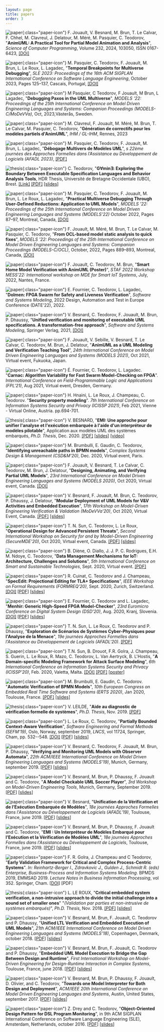 ```yaml
---
layout: page
title: papers
order: 3
---
```


![paper](/images/paper-logo.pn){:class="paper-icon"} F. Jouault, V. Besnard, M. Brun, T. Le Calvar, F. Chhel, M. Clavreul, J. Delatour, M. Méré, M. Pasquier, C. Teodorov, "**AnimUML: A Practical Tool for Partial Model Animation and Analysis**", *Science of Computer Programming*, Volume 232, 2024, 103050, ISSN 0167-6423,
[[DOI]](https://doi.org/10.1016/j.scico.2023.103050)

![paper](/images/paper-logo.pn){:class="paper-icon"} M. Pasquier, C. Teodorov, F. Jouault, M. Brun, L. Le Roux, L. Lagadec, "**Temporal Breakpoints for Multiverse Debugging**", *SLE 2023: Proceedings of the 16th ACM SIGPLAN International Conference on Software Language Engineering*, October 2023, Pages 125–137, Cascais, Portugal, [[DOI]](https://doi.org/10.1145/3623476.3623526)

![paper](/images/paper-logo.pn){:class="paper-icon"} M Pasquier, C Teodorov, F Jouault, M Brun, L Lagadec, "**Debugging Paxos in the UML Multiverse**", *MODELS '22: Proceedings of the 25th International Conference on Model Driven Engineering Languages and Systems: Companion Proceedings (MODELS-C/MoDeVVa)*, Oct, 2023,Västerås, Sweden.

![paper](/images/paper-logo.pn){:class="paper-icon"} M. Clavreul, F. Jouault, M. Méré, M. Brun, T. Le Calvar, M. Pasquier, C. Teodorov, "**Génération de correctifs pour les modèles partiels d'AnimUML**", *IHM / GL-IHM*, Rennes, 2023

![paper](/images/paper-logo.pn){:class="paper-icon"} M. Pasquier, C. Teodorov, F. Jouault, M. Brun, L. Lagadec, "**Débogage Multivers de Modèles UML**", *s 22ème journées des Approches Formelles dans l’Assistance au Développement de Logiciels (AFADL 2023)*, [[PDF]](https://inria.hal.science/hal-04179353/document#page=31)

![thesis](/images/thesis-logo.png){:class="paper-icon"} C. Teodorov, "**G∀min∃: Exploring the Boundary Between Executable Specification Languages and Behavior Analysis Tools**, HDR Thesis, Université de Bretagne Occidentale (UBO), Brest. [[Link]](https://teodorov.github.io/hdr) [[PDF]](http://mocs-artefacts.ensta-bretagne.fr/papers/HDR/HDR_Teodorov.pdf) [[slides]](http://mocs-artefacts.ensta-bretagne.fr/papers/HDR/230402_HDR_Teodorov-slides.pdf)

![paper](/images/paper-logo.pn){:class="paper-icon"} M. Pasquier, C. Teodorov, F. Jouault, M. Brun, L. Le Roux, L. Lagadec, "**Practical Multiverse Debugging Through User-Defined Reductions: Application to UML Models**", *MODELS '22: Proceedings of the 25th International Conference on Model Driven Engineering Languages and Systems (MODELS'22)* October 2022, Pages 87–97, Montreal, Canada, [[DOI]](https://doi.org/10.1145/3550355.3552447)

![paper](/images/paper-logo.pn){:class="paper-icon"} F. Jouault, M. Méré, M. Brun, T. Le Calvar, M. Pasquier, C. Teodorov, "**From OCL-based model static analysis to quick fixes**", *MODELS '22: Proceedings of the 25th International Conference on Model Driven Engineering Languages and Systems: Companion Proceedings (MODELS-C/OCL)*, October, 2022, Pages 889–893, Montreal, Canada, [[DOI]](https://doi.org/10.1145/3550356.3561562)

![paper](/images/paper-logo.pn){:class="paper-icon"} F. Jouault, C. Teodorov, M. Brun, "**Smart Home Model Verification with AnimUML (Poster)**", *STAF 2022 Workshop MESS’22: International workshop on MDE for Smart IoT Systems*, July, 2022, Nantes, France.

![paper](/images/paper-logo.png){:class="paper-icon"} E. Fournier, C. Teodorov, L. Lagadec, "**Dolmen: FPGA Swarm for Safety and Liveness Verification**", *Software and Systems Modeling*, 2022 Design, Automation and Test in Europe Conference (DATE'22), 2022.

![paper](/images/paper-logo.png){:class="paper-icon"} V. Besnard, C. Teodorov, F. Jouault, M. Brun, P. Dhaussy, "**Unified verification and monitoring of executable UML specifications. A transformation-free approach**", *Software and Systems Modeling*, Springer Verlag, 2021, [[DOI]](https://doi.org/10.1007/s10270-021-00923-9)

![paper](/images/paper-logo.png){:class="paper-icon"} F. Jouault, V. Sebille, V. Besnard, T. Le Calvar, C. Teodorov, M. Brun, J. Delatour, "**AnimUML as a UML Modeling and Verification Teaching Tool**", *24th International Conference on Model Driven Engineering Languages and Systems (MODELS 2021)*, Oct 2021, Virtual event, Fukuoka, Japan.

![paper](/images/paper-logo.png){:class="paper-icon"} É. Fournier, C. Teodorov, L. Lagadec. "**Carnac: Algorithm Variability for Fast Swarm Model-Checking on FPGA**". *International Conference on Field-Programmable Logic and Applications (FPL'21)*, Aug 2021, Virtual event, Dresden, Germany.

![paper](/images/paper-logo.png){:class="paper-icon"} H. Hnaini, L. Le Roux, J. Champeau, C. Teodorov. "**Security property modeling**". *7th International Conference on Information Systems Security and Privacy (ICISSP 2021)*, Feb 2021, Vienne - Virtual Online, Austria. pp.694-701.

![thesis](/images/thesis-logo.png){:class="paper-icon"} V. BESNARD, "**EMI: Une approche pour unifier l'analyse et l'exécution embarquée à l'aide d'un interpréteur de modèles pilotable**", Application aux modèles UML des systèmes embarqués, *Ph.D. Thesis*, Dec. 2020. [[PDF]](/assets/papers/manuscrit-Valentin-Besnard.pdf) [[slides]](/assets/papers/soutenance-Valentin-Besnard.pdf) [[video]](https://youtu.be/85zxh2Ucnp8)

![paper](/images/paper-logo.png){:class="paper-icon"} M. Brumbulli, E. Gaudin, C. Teodorov, "**Identifying unreachable paths in BPMN models**", *Complex Systems Design & Management (CSD&M'20)*, Dec. 2020, Virtual event, Paris.

![paper](/images/paper-logo.png){:class="paper-icon"} F. Jouault, V. Besnard, T. Le Calvar, C. Teodorov, M. Brun, J. Delatour,  "**Designing, Animating, and Verifying Partial UML Models**", *23rd International Conference on Model Driven Engineering Languages and Systems (MODELS 2020)*, Oct 2020, Virtual event, Canada. [[DOI]](https://dl.acm.org/doi/10.1145/3365438.3410967)

![paper](/images/paper-logo.png){:class="paper-icon"} V. Besnard, F. Jouault, M. Brun, C. Teodorov, P. Dhaussy, J. Delatour, "**Modular Deployment of UML Models for V&V Activities and Embedded Execution**", *17th Workshop on Model-Driven Engineering Verification & Validation (MoDeVVa'20)*, Oct 2020, Virtual Event, Canada. [[PDF]](/assets/papers/modevva-2020.pdf) [[slides]](/assets/papers/modevva-2020_slides.pdf)

![paper](/images/paper-logo.png){:class="paper-icon"} T. N. Sun, C. Teodorov, L. Le Roux, "**Operational Design for Advanced Persistent Threats**", *Second International Workshop on Security for and by Model-Driven Engineering (SecureMDE'20)*, Oct 2020, Virtual event, Canada. [[PDF]](/assets/papers/securemde-2020.pdf) [[slides]](/assets/papers/securemde-2020_slides.pdf)

![paper](/images/paper-logo.png){:class="paper-icon"} B. Diène, O. Diallo, J. J. P. C. Rodrigues, E.H. M. Ndoye, C. Teodorov, "**Data Management Mechanisms for IoT: Architecture, Challenges and Solutions**", *5th International Conference on Smart and Sustainable Technologies*, Sept. 2020, Virtual event. [[PDF]](/assets/papers/splitech-2020.pdf)

![paper](/images/paper-logo.png){:class="paper-icon"} R. Cuinat, C. Teodorov and J. Champeau, "**SpecEdit: Projectional Editing for TLA+ Specifications**", *IEEE Workshop on Formal Requirements (FORMREQ'20)*, Sept. 2020, Zurich, Switzerland. [[DOI]](https://doi.ieeecomputersociety.org/10.1109/FORMREQ51202.2020.00008) [[PDF](/assets/papers/formreq-2020.pdf)] [[slides](/assets/papers/formreq-2020_slides.pdf)]

![paper](/images/paper-logo.png){:class="paper-icon"} E. Fournier, C. Teodorov and L. Lagadec, "**Menhir: Generic High-Speed FPGA Model-Checker**", *23rd Euromicro Conference on Digital System Design (DSD'20)*, Aug. 2020, Kranj, Slovenia. [[DOI]](https://doi.org/10.1109/DSD51259.2020.00022) [[PDF](/assets/papers/dsd-2020.pdf)] [[slides](/assets/papers/dsd-2020_slides.pdf)]

![paper](/images/paper-logo.png){:class="paper-icon"} T. N. Sun, L. Le Roux, C. Teodorov and P. Dhaussy, "**Exploration de Scénarios de Systèmes Cyber-Physiques pour l'Analyse de la Menace**", *19e journées Approches Formelles dans l'Assistance au Développement de Logiciels (AFADL'20)*. [[PDF]](/assets/papers/afadl-2020.pdf)

![paper](/images/paper-logo.png){:class="paper-icon"} T.N. Sun, B. Drouot, F.R. Golra, J. Champeau, S. Guerin, L. Le Roux, R. Mazo, C. Teodorov, L. Van Aertryck, B. L'Hostis, "**A Domain-specific Modeling Framework for Attack Surface Modeling**", *6th International Conference on Information Systems Security and Privacy (ICISSP'20)*, Feb. 2020, Valetta, Malta. [[DOI]](https://dx.doi.org/10.5220/0008916203410348) [[PDF]](/assets/papers/icissp-2020.pdf) [[poster]](/assets/papers/icissp-2020_poster.pdf)

![paper](/images/paper-logo.png){:class="paper-icon"} M. Brumbulli, E. Gaudin, C. Teodorov. "**Automatic Verification of BPMN Models**", *10th European Congress on Embedded Real Time Software and Systems (ERTS 2020)*, Jan 2020, Toulouse, France. [[PDF]](/assets/papers/erts-2020.pdf) [[slides]](/assets/papers/erts-2020_slides.pdf)

![thesis](/images/thesis-logo.png){:class="paper-icon"} V. LEILDE, "**Aide au diagnostic de vérification formelle de systèmes**", *Ph.D. Thesis*, Nov. 2019. [[PDF]](http://mocs-artefacts.ensta-bretagne.fr/papers/2019_vincent_leilde_these.pdf)

![paper](/images/paper-logo.png){:class="paper-icon"} L. Le Roux, C. Teodorov, "**Partially Bounded Context-Aware Verification**", *Software Engineering and Formal Methods (SEFM'19)*, Oslo, Norway, september 2019, *LNCS*, vol 11724, Springer, Cham, pp. 532--548. [[DOI]](https://doi.org/10.1007/978-3-030-30446-1_28) [[PDF](/assets/papers/sefm-2019.pdf)] [[slides](/assets/papers/sefm-2019_slides.pdf)]

![paper](/images/paper-logo.png){:class="paper-icon"} V. Besnard, C. Teodorov, F. Jouault, M. Brun, P. Dhaussy, "**Verifying and Monitoring UML Models with Observer Automata**", *22th ACM/IEEE International Conference on Model Driven Engineering Languages and Systems (MODELS'19)*, Munich, Germany, september 2019. [[PDF](/assets/papers/models-2019.pdf)] [[slides](/assets/papers/models-2019_slides.pdf)]

![paper](/images/paper-logo.png){:class="paper-icon"} V. Besnard, M. Brun, P. Dhaussy, F. Jouault and C. Teodorov, "**A Model Checkable UML Soccer Player**", *3rd Workshop on Model-Driven Engineering Tools*, Munich, Germany, September 2019. [[PDF](/assets/papers/mdetools-2019.pdf)] [[slides](/assets/papers/mdetools-2019_slides.pdf)]

![paper](/images/paper-logo.png){:class="paper-icon"} V. Besnard, "**Unification de la Vérification et de l’Exécution Embarquée de Modèles**", *18e journées Approches Formelles dans l'Assistance au Développement de Logiciels (AFADL'19)*, Toulouse, France, june 2019. [[PDF](/assets/papers/afadl-2019-doctorants.pdf)] [[slides](/assets/papers/afadl-2019-doctorants_slides.pdf)]

![paper](/images/paper-logo.png){:class="paper-icon"} V. Besnard, M. Brun, P. Dhaussy, F. Jouault and C. Teodorov, "**EMI : Un Interpréteur de Modèles Embarqué pour l’Exécution et la Vérification de Modèles UML**", *18e journées Approches Formelles dans l'Assistance au Développement de Logiciels*, Toulouse, France, june 2019. [[PDF](/assets/papers/afadl-2019-outil.pdf)] [[slides](/assets/papers/afadl-2019-outil_slides.pdf)]

![paper](/images/paper-logo.png){:class="paper-icon"} F. R. Golra, J. Champeau and C Teodorov, "**Early Validation Framework for Critical and Complex Process-Centric Systems**". *In: Reinhartz-Berger I., Zdravkovic J., Gulden J., Schmidt R. (eds) Enterprise, Business-Process and Information Systems Modeling*. BPMDS 2019, EMMSAD 2019. *Lecture Notes in Business Information Processing*, vol 352. Springer, Cham. [[DOI](https://doi.org/10.1007/978-3-030-20618-5_3)] [PDF]

![thesis](/images/thesis-logo.png){:class="paper-icon"} L. LE ROUX, "**Critical embedded system verification, a non-intrusive approach to divide the
initial challenge into a sound set of smaller ones**" "*(Validation par parties et non-intrusive de systèmes embarqués)*", *Ph.D. Thesis*, Nov. 2018. [[PDF]](http://mocs-artefacts.ensta-bretagne.fr/papers/phd-manuscript-Luka-Le_Roux_2018.pdf) [[slides]](http://mocs-artefacts.ensta-bretagne.fr/papers/phd-presentation-Luka-Le_Roux_2018.pptx)

![paper](/images/paper-logo.png){:class="paper-icon"} V. Besnard, M. Brun, F. Jouault, C. Teodorov and P. Dhaussy, "**Unified LTL Verification and Embedded Execution of UML Models**", *21th ACM/IEEE International Conference on Model Driven Engineering Languages and Systems (MODELS'18)*, Copenhagen, Denmark, october 2018. [[PDF](/assets/papers/models-2018.pdf)] [[slides](/assets/papers/models-2018_slides.pdf)]

![paper](/images/paper-logo.png){:class="paper-icon"} V. Besnard, M. Brun, F. Jouault, C. Teodorov and P. Dhaussy, "**Embedded UML Model Execution to Bridge the Gap Between Design and Runtime**", *First International Workshop on Model-Driven Engineering for Design-Runtime Interaction in Complex Systems*, Toulouse, France, june 2018. [[PDF](/assets/papers/mde-derun-2018.pdf)] [[slides](/asserts/papers/mde-derun-2018_slides.pdf)]

![paper](/images/paper-logo.png){:class="paper-icon"} V. Besnard, M. Brun, P. Dhaussy, F. Jouault, D. Olivier, and C. Teodorov, "**Towards one Model Interpreter for Both Design and Deployment**", *ACM/IEEE 20th International Conference on Model Driven Engineering Languages and Systems*, Austin, United States, september 2017. [[PDF](/assets/papers/exe-2017.pdf)] [[slides](/assets/papers/exe-2017_slides.pdf)]

![paper](/images/paper-logo.png){:class="paper-icon"} Z. Drey and C. Teodorov, "**Object-Oriented Design Pattern for DSL Program Monitoring**", in 9th ACM SIGPLAN International Conference on Software Language Engineering (SLE), Amsterdam, Netherlands, october 2016. [[PDF](/assets/papers/sle-2016.pdf)] [[slides](/assets/papers/sle-2016_slides.pdf)]
